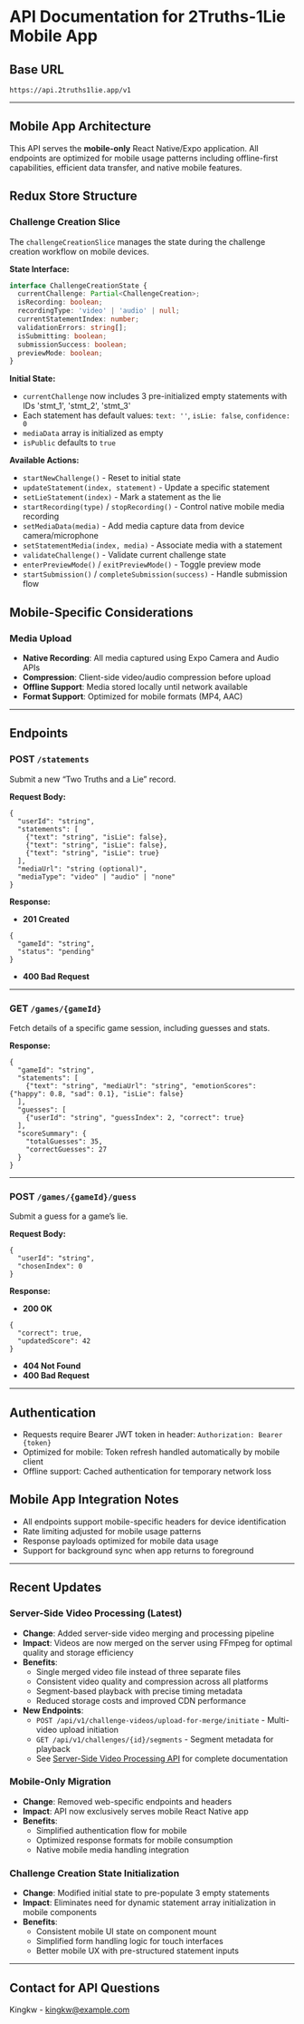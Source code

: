 <!-- ARCHIVED - DO NOT USE - Moved to archive September 10, 2025 -->
<!-- This file is historical documentation only. See main docs/ folder for current information -->

# API Documentation for 2Truths-1Lie Mobile App

## Base URL

`https://api.2truths1lie.app/v1`

---

## Mobile App Architecture

This API serves the **mobile-only** React Native/Expo application. All endpoints are optimized for mobile usage patterns including offline-first capabilities, efficient data transfer, and native mobile features.

## Redux Store Structure

### Challenge Creation Slice

The `challengeCreationSlice` manages the state during the challenge creation workflow on mobile devices.

**State Interface:**
```typescript
interface ChallengeCreationState {
  currentChallenge: Partial<ChallengeCreation>;
  isRecording: boolean;
  recordingType: 'video' | 'audio' | null;
  currentStatementIndex: number;
  validationErrors: string[];
  isSubmitting: boolean;
  submissionSuccess: boolean;
  previewMode: boolean;
}
```

**Initial State:**
- `currentChallenge` now includes 3 pre-initialized empty statements with IDs 'stmt_1', 'stmt_2', 'stmt_3'
- Each statement has default values: `text: ''`, `isLie: false`, `confidence: 0`
- `mediaData` array is initialized as empty
- `isPublic` defaults to `true`

**Available Actions:**
- `startNewChallenge()` - Reset to initial state
- `updateStatement(index, statement)` - Update a specific statement
- `setLieStatement(index)` - Mark a statement as the lie
- `startRecording(type)` / `stopRecording()` - Control native mobile media recording
- `setMediaData(media)` - Add media capture data from device camera/microphone
- `setStatementMedia(index, media)` - Associate media with a statement
- `validateChallenge()` - Validate current challenge state
- `enterPreviewMode()` / `exitPreviewMode()` - Toggle preview mode
- `startSubmission()` / `completeSubmission(success)` - Handle submission flow

## Mobile-Specific Considerations

### Media Upload
- **Native Recording**: All media captured using Expo Camera and Audio APIs
- **Compression**: Client-side video/audio compression before upload
- **Offline Support**: Media stored locally until network available
- **Format Support**: Optimized for mobile formats (MP4, AAC)

---

## Endpoints

### POST `/statements`
Submit a new “Two Truths and a Lie” record.

**Request Body:**
```
{
  "userId": "string",
  "statements": [
    {"text": "string", "isLie": false},
    {"text": "string", "isLie": false},
    {"text": "string", "isLie": true}
  ],
  "mediaUrl": "string (optional)",
  "mediaType": "video" | "audio" | "none"
}
```

**Response:**
- **201 Created**
```
{
  "gameId": "string",
  "status": "pending"
}
```
- **400 Bad Request**

---

### GET `/games/{gameId}`
Fetch details of a specific game session, including guesses and stats.

**Response:**
```
{
  "gameId": "string",
  "statements": [
    {"text": "string", "mediaUrl": "string", "emotionScores": {"happy": 0.8, "sad": 0.1}, "isLie": false}
  ],
  "guesses": [
    {"userId": "string", "guessIndex": 2, "correct": true}
  ],
  "scoreSummary": {
    "totalGuesses": 35,
    "correctGuesses": 27
  }
}
```

---

### POST `/games/{gameId}/guess`
Submit a guess for a game’s lie.

**Request Body:**
```
{
  "userId": "string",
  "chosenIndex": 0
}
```

**Response:**
- **200 OK**
```
{
  "correct": true,
  "updatedScore": 42
}
```
- **404 Not Found**
- **400 Bad Request**

---

## Authentication
- Requests require Bearer JWT token in header: `Authorization: Bearer {token}`
- Optimized for mobile: Token refresh handled automatically by mobile client
- Offline support: Cached authentication for temporary network loss

## Mobile App Integration Notes
- All endpoints support mobile-specific headers for device identification
- Rate limiting adjusted for mobile usage patterns
- Response payloads optimized for mobile data usage
- Support for background sync when app returns to foreground

---

## Recent Updates

### Server-Side Video Processing (Latest)
- **Change**: Added server-side video merging and processing pipeline
- **Impact**: Videos are now merged on the server using FFmpeg for optimal quality and storage efficiency
- **Benefits**: 
  - Single merged video file instead of three separate files
  - Consistent video quality and compression across all platforms
  - Segment-based playback with precise timing metadata
  - Reduced storage costs and improved CDN performance
- **New Endpoints**: 
  - `POST /api/v1/challenge-videos/upload-for-merge/initiate` - Multi-video upload initiation
  - `GET /api/v1/challenges/{id}/segments` - Segment metadata for playback
  - See [Server-Side Video Processing API](SERVER_SIDE_VIDEO_PROCESSING_API.md) for complete documentation

### Mobile-Only Migration
- **Change**: Removed web-specific endpoints and headers
- **Impact**: API now exclusively serves mobile React Native app
- **Benefits**: 
  - Simplified authentication flow for mobile
  - Optimized response formats for mobile consumption
  - Native mobile media handling integration

### Challenge Creation State Initialization
- **Change**: Modified initial state to pre-populate 3 empty statements
- **Impact**: Eliminates need for dynamic statement array initialization in mobile components
- **Benefits**: 
  - Consistent mobile UI state on component mount
  - Simplified form handling logic for touch interfaces
  - Better mobile UX with pre-structured statement inputs

---

## Contact for API Questions  
Kingkw - kingkw@example.com  
